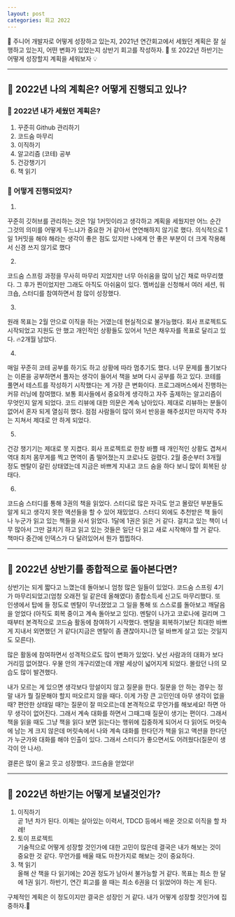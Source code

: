 ```yaml
---
layout: post
categories: 회고 2022
---
```


👣 주니어 개발자로 어떻게 성장하고 있는지, 2021년 연간회고에서 세웠던 계획은 잘 실행하고 있는지, 어떤 변화가 있었는지 상반기 회고를 작성하자. 👀 또 2022년 하반기는 어떻게 성장할지 계획을 세워보자 💡

***

## 🔎 2022년 나의 계획은? 어떻게 진행되고 있나?

### 📃 2022년 내가 세웠던 계획은?
1. 꾸준히 Github 관리하기   
2. 코드숨 마무리   
3. 이직하기    
4. 알고리즘 (코테) 공부   
5. 건강챙기기   
6. 책 읽기   

### 🎈 어떻게 진행되었지? 

1.
꾸준히 깃허브를 관리하는 것은 1일 1커밋이라고 생각하고 계획을 세웠지만 어느 순간 그것의 의미를 어떻게 두느냐가 중요한 거 같아서 연연해하지 않기로 했다. 의식적으로 1일 1커밋을 해야 해라는 생각이 좋은 점도 있지만 나에게 안 좋은 부분이 더 크게 작용해서 신경 쓰지 않기로 했다

2.
코드숨 스프링 과정을 무사히 마무리 지었지만 너무 아쉬움을 많이 남긴 채로 마무리했다. 그 후가 찐이었지만 그래도 아직도 아쉬움이 있다. 멤버십을 신청해서 여러 세션, 워크숍, 스터디를 참여하면서 참 많이 성장했다.

3.
원래 목표는 2월 안으로 이직을 하는 거였는데 현실적으로 불가능했다. 회사 프로젝트도 시작되었고 지원도 안 했고 개인적인 상황들도 있어서 1년은 채우자를 목표로 달리고 있다. 🔥2개월 남았다.

4.
매일 꾸준히 코테 공부를 하기도 하고 상황에 따라 멈추기도 했다. 너무 문제를 풀기보다는 이론을 공부하면서 풀자는 생각이 들어서 책을 보며 다시 공부를 하고 있다. 코테를 풀면서 테스트를 작성하기 시작했다는 게 가장 큰 변화이다. 프로그래머스에서 진행하는 커뮤 러닝에 참여했다. 보통 회사들에서 중요하게 생각하고 자주 출제하는 알고리즘이 무엇인지 알게 되었다. 코드 리뷰에 대한 의문은 계속 남아있다. 제대로 리뷰하는 분들이 없어서 혼자 되게 열심히 했다. 점점 사람들이 많이 와서 반응을 해주셨지만 마지막 주차는 지쳐서 제대로 안 하게 되었다.

5.
건강 챙기기는 제대로 못 지켰다. 회사 프로젝트로 한창 바쁠 때 개인적인 상황도 겹쳐서 역대 최저 몸무게를 찍고 면역이 좀 떨어졌는지 코로나도 걸렸다. 2월 중순부터 3개월 정도 멘탈이 갈린 상태였는데 지금은 바쁘게 지내고 코드 숨을 하다 보니 많이 회복된 상태다.

6.
코드숨 스터디를 통해 3권의 책을 읽었다. 스터디로 많은 자극도 얻고 몰랐던 부분들도 알게 되고 생각지 못한 액션들을 할 수 있어 재밌었다. 스터디 외에도 추천받은 책 들이나 누군가 읽고 있는 책들을 사서 읽었다. 1달에 1권은 읽은 거 같다. 걸치고 있는 책이 너무 많아서 그만 걸치기 하고 읽고 있는 것들은 일단 다 읽고 새로 시작해야 할 거 같다. 책마다 중간에 인덱스가 다 달려있어서 뭔가 찝찝하다. 

***

## 🤔 2022년 상반기를 종합적으로 돌아본다면?
상반기는 되게 짧다고 느꼈는데 돌아보니 엄청 많은 일들이 있었다. 코드숨 스프링 4기가 마무리되었고(엄청 오래전 일 같은데 올해였다) 종합소득세 신고도 마무리했다. 또 인생에서 탑에 들 정도로 멘탈이 무너졌었고 그 일을 통해 또 스스로를 돌아보고 깨달음을 얻었다 (아직도 회복 중이고 계속 돌아보고 있다). 멘탈이 나가고 코로나에 걸리며 그때부터 본격적으로 코드숨 활동에 참여하기 시작했다. 멘탈을 회복하기보단 최대한 바쁘게 지내서 외면했던 거 같다(지금은 멘탈이 좀 괜찮아지니깐 덜 바쁘게 살고 있는 것일지도 모른다). 

많은 활동에 참여하면서 성격적으로도 많이 변화가 있었다. 낯선 사람과의 대화가 보다 거리낌 없어졌다. 우물 안의 개구리였는데 개발 세상이 넓어지게 되었다. 몰랐던 나의 모습도 많이 발견했다.   
   
내가 모르는 게 있으면 생각보다 망설이지 않고 질문을 한다. 질문을 안 하는 경우는 정말 내가 뭘 질문해야 할지 떠오르지 않을 때다. 이게 가장 큰 고민인데 아무 생각이 없을 때? 편안한 상태일 때?는 질문이 잘 떠오르는데 본격적으로 무언가를 해보세요! 하면 아무 생각이 없어진다. 그래서 계속 대화를 하면서 그때그때 질문이 생기는 편이다. 그래서 책을 읽을 때도 그냥 책을 읽다 보면 읽는다는 행위에 집중하게 되어서 다 읽어도 머릿속에 남는 게 크지 않은데 머릿속에서 나와 계속 대화를 한다던가 책을 읽고 액션을 한다던가 누군가와 대화를 해야 인출이 있다. 그래서 스터디가 좋으면서도 어려웠다(질문이 생각이 안 나서). 

결론은 많이 울고 웃고 성장했다. 코드숨을 얻었다! 

***

## 🚩 2022년 하반기는 어떻게 보낼것인가?

1. 이직하기    
곧 1년 차가 된다. 이제는 살아있는 이력서, TDCD 등에서 배운 것으로 이직을 할 차례!    
2. 토이 프로젝트   
기술적으로 어떻게 성장할 것인가에 대한 고민이 많은데 결국은 내가 해보는 것이 중요한 것 같다. 무언가를 배울 때도 마찬가지로 해보는 것이 중요하다. 
3. 책 읽기   
올해 산 책을 다 읽기에는 20권 정도가 남아서 불가능할 거 같다. 목표는 최소 한 달에 1권 읽기. 하반기, 연간 회고를 쓸 때는 최소 6권을 더 읽었어야 하는 게 된다.

구체적인 계획은 이 정도이지만 결국은 성장인 거 같다. 내가 어떻게 성장할 것인가에 집중하자.🌱
